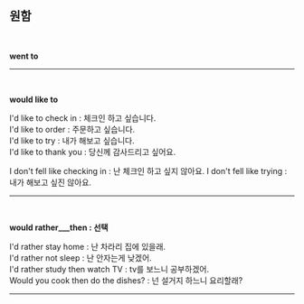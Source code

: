 ## 원함 ##
<br>

**went to**

---
<br>

**would like to**  

I'd like to check in : 체크인 하고 싶습니다.  
I'd like to order : 주문하고 싶습니다.  
I'd like to try : 내가 해보고 싶습니다.  
I'd like to thank you : 당신께 감사드리고 싶어요.   

I don't fell like checking in : 난 체크인 하고 싶지 않아요. 
I don't fell like trying : 내가 해보고 싶진 않아요.

---
<br>

**would rather___then : 선택**

I'd rather stay home : 난 차라리 집에 있을래.  
I'd rather not sleep : 난 안자는게 낮겠어.  
I'd rather study then watch TV : tv를 보느니 공부하겠어.  
Would you cook then do the dishes? : 넌 설거지 하느니 요리할래?

---

